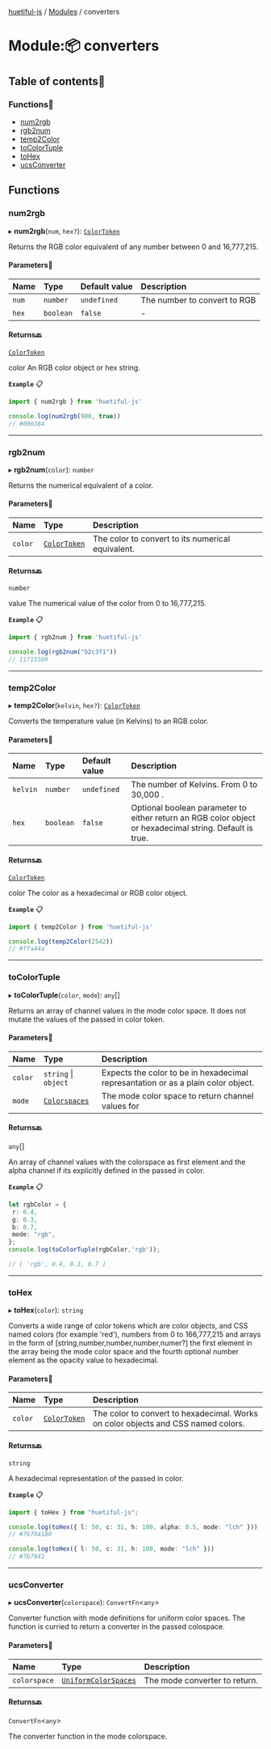 [huetiful-js](../README.md) / [Modules](../modules.md) / converters

# Module:📦 converters

## Table of contents📜

### Functions🧰

- [num2rgb](converters.md#num2rgb)
- [rgb2num](converters.md#rgb2num)
- [temp2Color](converters.md#temp2color)
- [toColorTuple](converters.md#tocolortuple)
- [toHex](converters.md#tohex)
- [ucsConverter](converters.md#ucsconverter)

## Functions

### num2rgb

▸ **num2rgb**(`num`, `hex?`): [`ColorToken`](types.md#colortoken)

Returns the RGB color equivalent of any number between 0 and 16,777,215.

#### Parameters🧮

| Name | Type | Default value | Description |
| :------ | :------ | :------ | :------ |
| `num` | `number` | `undefined` | The number to convert to RGB |
| `hex` | `boolean` | `false` | - |

#### Returns🔙

[`ColorToken`](types.md#colortoken)

color An RGB color object or hex string.

**`Example`** 📋

```ts
import { num2rgb } from 'huetiful-js'

console.log(num2rgb(900, true))
// #000384
```

___

### rgb2num

▸ **rgb2num**(`color`): `number`

Returns the numerical equivalent of a color.

#### Parameters🧮

| Name | Type | Description |
| :------ | :------ | :------ |
| `color` | [`ColorToken`](types.md#colortoken) | The color to convert to its numerical equivalent. |

#### Returns🔙

`number`

value The numerical value of the color from 0 to 16,777,215.

**`Example`** 📋

```ts
import { rgb2num } from 'huetiful-js'

console.log(rgb2num("b2c3f1"))
// 11715569
```

___

### temp2Color

▸ **temp2Color**(`kelvin`, `hex?`): [`ColorToken`](types.md#colortoken)

Converts the temperature value (in Kelvins) to an RGB color.

#### Parameters🧮

| Name | Type | Default value | Description |
| :------ | :------ | :------ | :------ |
| `kelvin` | `number` | `undefined` | The number of Kelvins. From 0 to 30,000 . |
| `hex` | `boolean` | `false` | Optional boolean parameter to either return an RGB color object or hexadecimal string. Default is true. |

#### Returns🔙

[`ColorToken`](types.md#colortoken)

color The color as a hexadecimal  or RGB color object.

**`Example`** 📋

```ts
import { temp2Color } from 'huetiful-js'

console.log(temp2Color(2542))
// #ffa44a
```

___

### toColorTuple

▸ **toColorTuple**(`color`, `mode`): `any`[]

Returns an array of channel values in the mode color space. It does not mutate the values of the passed in color token.

#### Parameters🧮

| Name | Type | Description |
| :------ | :------ | :------ |
| `color` | `string` \| `object` | Expects the color to be in hexadecimal represantation or as a plain color object. |
| `mode` | [`Colorspaces`](types.md#colorspaces) | The mode color space to return channel values for |

#### Returns🔙

`any`[]

An array of channel values with the colorspace as first element and the alpha channel if its explicitly defined in the passed in color.

**`Example`** 📋

```ts
let rgbColor = {
 r: 0.4,
 g: 0.3,
 b: 0.7,
 mode: "rgb",
};
console.log(toColorTuple(rgbColor,'rgb'));

// [ 'rgb', 0.4, 0.3, 0.7 ]
```

___

### toHex

▸ **toHex**(`color`): `string`

Converts a wide range of color tokens which are color objects, and CSS named colors  (for example 'red'), numbers from 0 to 166,777,215 and arrays in the form of [string,number,number,number,numer?] the first element in the array being the mode color space and the fourth optional number element as the opacity value to hexadecimal.

#### Parameters🧮

| Name | Type | Description |
| :------ | :------ | :------ |
| `color` | [`ColorToken`](types.md#colortoken) | The color to convert to hexadecimal. Works on color objects and CSS named colors. |

#### Returns🔙

`string`

A hexadecimal representation of the passed in color.

**`Example`** 📋

```ts
import { toHex } from "huetiful-js";

console.log(toHex({ l: 50, c: 31, h: 100, alpha: 0.5, mode: "lch" }))
// #7b794180

console.log(toHex({ l: 50, c: 31, h: 100, mode: "lch" }))
// #7b7941
```

___

### ucsConverter

▸ **ucsConverter**(`colorspace`): `ConvertFn`\<`any`\>

Converter function with mode definitions for uniform color spaces. The function is curried to return a converter in the passed colospace.

#### Parameters🧮

| Name | Type | Description |
| :------ | :------ | :------ |
| `colorspace` | [`UniformColorSpaces`](types.md#uniformcolorspaces) | The mode converter to return. |

#### Returns🔙

`ConvertFn`\<`any`\>

The converter function in the mode colorspace.
